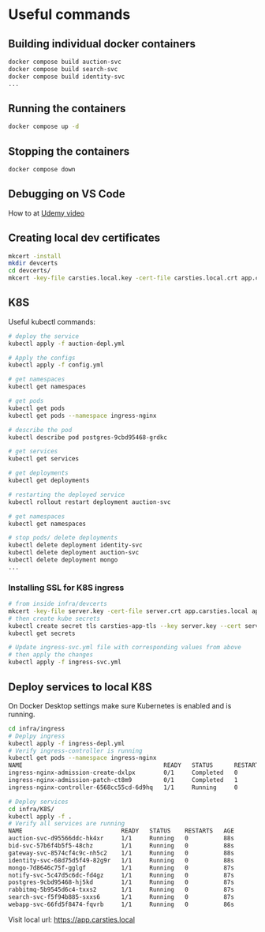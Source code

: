 # Useful commands

## Building individual docker containers

```sh
docker compose build auction-svc
docker compose build search-svc
docker compose build identity-svc
...

```

## Running the containers

```sh
docker compose up -d
```

## Stopping the containers

```sh
docker compose down
```

## Debugging on VS Code

How to at [Udemy video](https://www.udemy.com/course/build-a-microservices-app-with-dotnet-and-nextjs-from-scratch/learn/lecture/39040800#notes)

## Creating local dev certificates

```sh
mkcert -install
mkdir devcerts
cd devcerts/
mkcert -key-file carsties.local.key -cert-file carsties.local.crt app.carsties.local api.carsties.local id.carsties.local
```

## K8S

Useful kubectl commands:

```sh
# deploy the service
kubectl apply -f auction-depl.yml

# Apply the configs
kubectl apply -f config.yml

# get namespaces
kubectl get namespaces

# get pods
kubectl get pods
kubectl get pods --namespace ingress-nginx

# describe the pod
kubectl describe pod postgres-9cbd95468-grdkc

# get services
kubectl get services

# get deployments
kubectl get deployments

# restarting the deployed service
kubectl rollout restart deployment auction-svc

# get namespaces
kubectl get namespaces

# stop pods/ delete deployments
kubectl delete deployment identity-svc
kubectl delete deployment auction-svc
kubectl delete deployment mongo
...
```

### Installing SSL for K8S ingress

```sh
# from inside infra/devcerts
mkcert -key-file server.key -cert-file server.crt app.carsties.local api.carsties.local id.carsties.local
# then create kube secrets
kubectl create secret tls carsties-app-tls --key server.key --cert server.crt
kubectl get secrets

# Update ingress-svc.yml file with corresponding values from above
# then apply the changes
kubectl apply -f ingress-svc.yml
```

## Deploy services to local K8S

On Docker Desktop settings make sure Kubernetes is enabled and is running.

```sh
cd infra/ingress
# Deplpy ingress
kubectl apply -f ingress-depl.yml
# Verify ingress-controller is running
kubectl get pods --namespace ingress-nginx
NAME                                        READY   STATUS      RESTARTS   AGE
ingress-nginx-admission-create-dxlpx        0/1     Completed   0          6d
ingress-nginx-admission-patch-ct8m9         0/1     Completed   1          6d
ingress-nginx-controller-6568cc55cd-6d9hq   1/1     Running     0          4m54s

# Deploy services
cd infra/K8S/
kubectl apply -f .
# Verify all services are running
NAME                            READY   STATUS    RESTARTS   AGE
auction-svc-d95566ddc-hk4xr     1/1     Running   0          88s
bid-svc-57b6f4b5f5-48chz        1/1     Running   0          88s
gateway-svc-8574cf4c9c-nh5c2    1/1     Running   0          88s
identity-svc-68d75d5f49-82g9r   1/1     Running   0          88s
mongo-7d8646c75f-gglgf          1/1     Running   0          87s
notify-svc-5c47d5c6dc-fd4gz     1/1     Running   0          87s
postgres-9cbd95468-hj5kd        1/1     Running   0          87s
rabbitmq-5b9545d6c4-txxs2       1/1     Running   0          87s
search-svc-f5f94b885-sxxs6      1/1     Running   0          87s
webapp-svc-66fd5f8474-fqvrb     1/1     Running   0          86s
```

Visit local url: https://app.carsties.local
